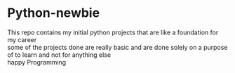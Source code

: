 # Python-newbie
This repo contains my initial python projects that are like a foundation for my career
<br>
some of the projects done are really basic and are done solely on a purpose of to learn and not for anything else
<br>
happy Programming
